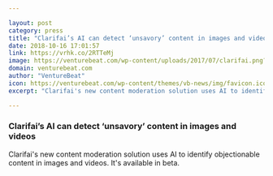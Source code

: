 ```yaml
---

layout: post
category: press
title: "Clarifai’s AI can detect ‘unsavory’ content in images and videos"
date: 2018-10-16 17:01:57
link: https://vrhk.co/2RTTeMj
image: https://venturebeat.com/wp-content/uploads/2017/07/clarifai.png?fit=2548%2C1377&strip=all
domain: venturebeat.com
author: "VentureBeat"
icon: https://venturebeat.com/wp-content/themes/vb-news/img/favicon.ico
excerpt: "Clarifai's new content moderation solution uses AI to identify objectionable content in images and videos. It's available in beta."

---
```


### Clarifai’s AI can detect ‘unsavory’ content in images and videos

Clarifai's new content moderation solution uses AI to identify objectionable content in images and videos. It's available in beta.